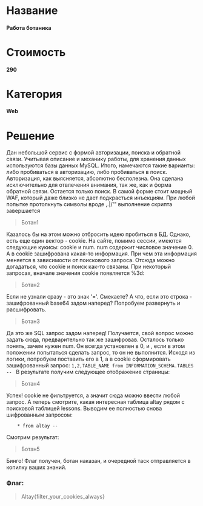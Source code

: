 # Название
#### Работа ботаника
# Стоимость
#### 290
# Категория
#### Web
# Решение
Дан небольшой сервис с формой авторизации, поиска и обратной связи. Учитывая описание и механику работы, для хранения данных используются базы данных MySQL. Итого, намечаются такие варианты: либо пробиваться в авторизацию, либо пробиваться в поиск.
Авторизация, как выясняется, абсолютно бесполезна. Она сделана исключительно для отвлечения внимания, так же, как и форма обратной связи. Остается только поиск.
В самой форме стоит мощный WAF, который даже близко не дает подкрасться инъекциям. При любой попытке протолкнуть символы вроде ,.|\/'" выполнение скрипта завершается
> Ботан1

Казалось бы на этом можно отбросить идею пробиться в БД. Однако, есть еще один вектор - cookie. На сайте, помимо сессии, имеются следующие кукисы: cookie и num. num содержит числовое значение 0. А в cookie зашифрована какая-то информация. При чем эта информация меняется в зависимости от поискового запроса. Отсюда можно догадаться, что cookie и поиск как-то связаны. 
При некоторый запросах, вначале значения cookie появляется %3d:
> Ботан2

Если не узнали сразу - это знак '='. Смекаете?
А что, если это строка - зашифрованный base64 задом наперед? Попробуем развернуть и расшифровать.
>Ботан3

Да это же SQL запрос задом наперед! Получается, свой вопрос можно задать сюда, предварительно так же зашифровав. Осталось только понять, зачем нужен num.
Он всегда установлен в 0, и , если в этом положении попытаться сделать запрос, то он не выполнится. Исходя из логики, попробуем поставить его в 1, а в cookie сформировать зашифрованный запрос:
    ```
    1,2,TABLE_NAME from INFORMATION_SCHEMA.TABLES -- 
    ```
    В результате получим следующее отображение страницы:
>Ботан4

Успех! cookie не фильтруется, а значит сюда можно ввести любой запрос. А теперь смотрите, какая интересная таблица altay рядом с поисковой таблицей lessons. Выводим ее полностью снова шифрованным запросом:
```
    * from altay -- 
```
Смотрим результат:

>Ботан5

Бинго! Флаг получен, ботан наказан, и очередной таск отправляется в копилку ваших знаний.
### Флаг:
>Altay{filter_your_cookies_always}